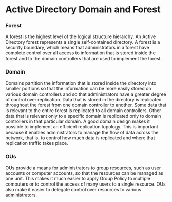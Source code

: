 # Active Directory Domain and Forest

### Forest

A forest is the highest level of the logical structure hierarchy. An Active Directory forest represents a single self-contained directory. A forest is a security boundary, which means that administrators in a forest have complete control over all access to information that is stored inside the forest and to the domain controllers that are used to implement the forest.

### Domain

Domains partition the information that is stored inside the directory into smaller portions so that the information can be more easily stored on various domain controllers and so that administrators have a greater degree of control over replication. Data that is stored in the directory is replicated throughout the forest from one domain controller to another. Some data that is relevant to the entire forest is replicated to all domain controllers. Other data that is relevant only to a specific domain is replicated only to domain controllers in that particular domain. A good domain design makes it possible to implement an efficient replication topology. This is important because it enables administrators to manage the flow of data across the network, that is, to control how much data is replicated and where that replication traffic takes place.


### OUs

OUs provide a means for administrators to group resources, such as user accounts or computer accounts, so that the resources can be managed as one unit. This makes it much easier to apply Group Policy to multiple computers or to control the access of many users to a single resource. OUs also make it easier to delegate control over resources to various administrators.